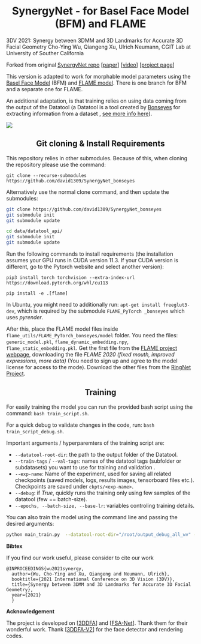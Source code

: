 #  <div align="center"> SynergyNet - for Basel Face Model (BFM) and FLAME</div>
3DV 2021: Synergy between 3DMM and 3D Landmarks for Accurate 3D Facial Geometry
Cho-Ying Wu, Qiangeng Xu, Ulrich Neumann, CGIT Lab at University of Souther California

Forked from original [SynergyNet repo](https://github.com/choyingw/SynergyNet) [<a href="https://arxiv.org/abs/2110.09772">paper</a>] [<a href="https://youtu.be/i1Y8U2Z20ko">video</a>] [<a href="https://choyingw.github.io/works/SynergyNet/index.html">project page</a>]

This version is adapted to work for morphable model parameters using the [Basel Face Model](https://faces.dmi.unibas.ch/bfm/) (BFM) and [FLAME model](https://flame.is.tue.mpg.de/). There is one branch for BFM and a separate one for FLAME.

An additional adaptation, is that training relies on using data coming from the output of the Datatool (a Datatool is a tool created by [Bonseyes](https://www.bonseyes.com/) for extracting information from a dataset , [see more info here](https://beta.bonseyes.com//doc/pages/user_guides/datatool_index.html)).



<img src='demo/teaser.png'>


## <div align="center"> Git cloning & Install Requirements</div>
This repository relies in other submodules. Because of this, when cloning the repository please use the command:

`git clone --recurse-submodules https://github.com/david1309/SynergyNet_bonseyes` 

Alternatively use the normal clone command, and then update the submodules:
```bash
git clone https://github.com/david1309/SynergyNet_bonseyes
git submodule init
git submodule update

cd data/datatool_api/
git submodule init
git submodule update
```

Run the following commands to install requirements (the installation assumes your GPU runs in CUDA version 11.3. If your CUDA version is different, go to the Pytorch website and select another version):
```
pip3 install torch torchvision --extra-index-url https://download.pytorch.org/whl/cu113

pip install -e .[flame]
```
In Ubuntu, you might need to additionally run: `apt-get install freeglut3-dev`, which is required by the submodule `FLAME_PyTorch _bonseyes` which uses *pyrender*.

After this, place the FLAME model files inside `flame_utils/FLAME_PyTorch_bonseyes/model` folder. You need the files: `generic_model.pkl`, `flame_dynamic_embedding.npy`,  `flame_static_embedding.pkl`. Get the first file from the [FLAME project webpage](https://flame.is.tue.mpg.de/download.php), downloading the file *FLAME 2020 (fixed mouth, improved expressions, more data)* (You need to sign up and agree to the model license for access to the mode). Download the other files from the [RingNet Project](https://github.com/soubhiksanyal/RingNet/tree/master/flame_model).



## <div align="center">Training</div>
For easily training the model you can run the provided bash script using the command: `bash train_script.sh`.

For a quick debug to validate changes in the code, run: `bash train_script_debug.sh`.

Important arguments / hyperparemters of the training script are:

* `--datatool-root-dir`: the path to the output folder of the Datatool.
* `--train-tags` / `--val-tags`: names of the datatool tags (subfolder or subdatasets) you want to use for training and validation .
* `--exp-name`: Name of the experiment, used for saving all related checkpoints (saved models, logs, results images, tensorboard files etc.). Checkpoints are saved under `ckpts/<exp-name>`.
* `--debug`: if *True*, quickly runs the training only using few samples of the datatool (few == batch-size). 
* `--epochs, --batch-size, --base-lr`: variables controling training details.

You can also train the model using the command line and passing the desired arguments:

```bash
python main_train.py  --datatool-root-dir="/root/output_debug_all_wv" --train-tags="IBUG" --val-tags="IBUG_Flip" --debug=True --exp-name="debug_cmd" --epochs=10 --batch-size=32
```


**Bibtex**

If you find our work useful, please consider to cite our work 

    @INPROCEEDINGS{wu2021synergy,
      author={Wu, Cho-Ying and Xu, Qiangeng and Neumann, Ulrich},
      booktitle={2021 International Conference on 3D Vision (3DV)}, 
      title={Synergy between 3DMM and 3D Landmarks for Accurate 3D Facial Geometry}, 
      year={2021}
      }


**Acknowledgement**

The project is developed on [<a href="https://github.com/cleardusk/3DDFA">3DDFA</a>] and [<a href="https://github.com/shamangary/FSA-Net">FSA-Net</a>]. Thank them for their wonderful work. Thank [<a href="https://github.com/cleardusk/3DDFA_V2">3DDFA-V2</a>] for the face detector and rendering codes.

